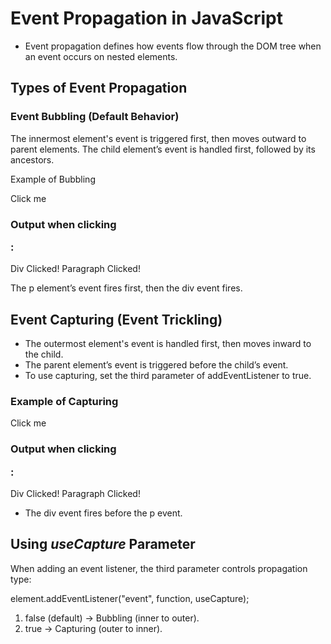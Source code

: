 # Event Propagation in JavaScript
- Event propagation defines how events flow through the DOM tree when an event occurs on nested elements.

## Types of Event Propagation
###  Event Bubbling (Default Behavior)
The innermost element's event is triggered first, then moves outward to parent elements.
The child element’s event is handled first, followed by its ancestors.

Example of Bubbling

<div id="parent">
  <p id="child">Click me</p>
</div>

<script>
  document.getElementById("parent").addEventListener("click", function () {
    console.log("Div Clicked!");
  });

  document.getElementById("child").addEventListener("click", function () {
    console.log("Paragraph Clicked!");
  });
</script>

### Output when clicking <p>:
Div Clicked!
Paragraph Clicked!

The p element’s event fires first, then the div event fires.

## Event Capturing (Event Trickling)
- The outermost element's event is handled first, then moves inward to the child.
- The parent element’s event is triggered before the child’s event.
- To use capturing, set the third parameter of addEventListener to true.
### Example of Capturing

<div id="parent">
  <p id="child">Click me</p>
</div>

<script>
  document.getElementById("parent").addEventListener(
    "click",
    function () {
      console.log("Div Clicked!");
    },
    true // Enables capturing
  );

  document.getElementById("child").addEventListener(
    "click",
    function () {
      console.log("Paragraph Clicked!");
    },
    true // Enables capturing
  );
</script>

### Output when clicking <p>:

Div Clicked!
Paragraph Clicked!

- The div event fires before the p event.

## Using *useCapture* Parameter
When adding an event listener, the third parameter controls propagation type:

element.addEventListener("event", function, useCapture);
 
1. false (default) → Bubbling (inner to outer).
2. true → Capturing (outer to inner).
